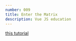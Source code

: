 ```yaml
---
number: 009
title: Enter the Matrix
description: Vue JS education
---
```




[this tutorial](https://dev.to/javascriptacademy/matrix-raining-code-effect-using-javascript-4hep)


